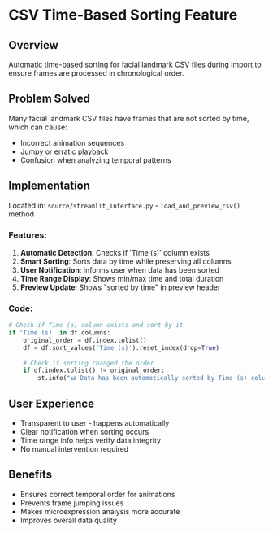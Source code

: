 # CSV Time-Based Sorting Feature

## Overview
Automatic time-based sorting for facial landmark CSV files during import to ensure frames are processed in chronological order.

## Problem Solved
Many facial landmark CSV files have frames that are not sorted by time, which can cause:
- Incorrect animation sequences
- Jumpy or erratic playback
- Confusion when analyzing temporal patterns

## Implementation
Located in: `source/streamlit_interface.py` - `load_and_preview_csv()` method

### Features:
1. **Automatic Detection**: Checks if 'Time (s)' column exists
2. **Smart Sorting**: Sorts data by time while preserving all columns
3. **User Notification**: Informs user when data has been sorted
4. **Time Range Display**: Shows min/max time and total duration
5. **Preview Update**: Shows "sorted by time" in preview header

### Code:
```python
# Check if Time (s) column exists and sort by it
if 'Time (s)' in df.columns:
    original_order = df.index.tolist()
    df = df.sort_values('Time (s)').reset_index(drop=True)
    
    # Check if sorting changed the order
    if df.index.tolist() != original_order:
        st.info("📊 Data has been automatically sorted by Time (s) column")
```

## User Experience
- Transparent to user - happens automatically
- Clear notification when sorting occurs
- Time range info helps verify data integrity
- No manual intervention required

## Benefits
- Ensures correct temporal order for animations
- Prevents frame jumping issues
- Makes microexpression analysis more accurate
- Improves overall data quality 